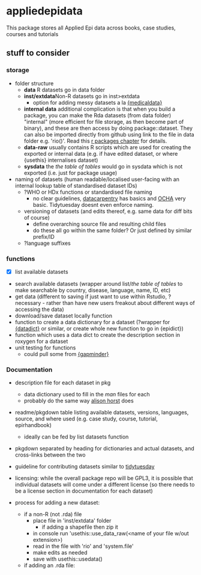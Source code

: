 # appliedepidata

This package stores all Applied Epi data across books, case studies, courses and tutorials

## stuff to consider

### storage 
- folder structure 
  - **data** R datasets go in data folder
  - **inst/extdata**Non-R datasets go in inst>extdata
    - option for adding messy datasets a la [{medicaldata}](https://github.com/higgi13425/medicaldata/?tab=readme-ov-file#messy-datasets)
  - **internal data** additional complication is that when you build a package, you can make the Rda datasets (from data folder) "internal" (more efficient for file storage, as then become part of binary), and these are then access by doing package::dataset. They can also be imported directly from github using link to the file in data folder e.g. 'rio(<github-raw url>)'. Read this [r packages chapter](https://r-pkgs.org/data.html) for details. 
  - **data-raw** usually contains R scripts which are used for creating the exported or internal data (e.g. if have edited dataset, or where {usethis} internalises dataset)
  - **sysdata** the *the table of tables* would go in sysdata which is not exported (i.e. just for package usage)   
- naming of datasets (human readable/localised user-facing with an internal lookup table of standardised dataset IDs)
  - ?WHO or HDx functions or standardised file naming 
    - no clear guidelines, [datacarpentry](https://datacarpentry.org/rr-organization1/01-file-naming/index.html) has basics and [OCHA](https://humanitarian.atlassian.net/wiki/spaces/imtoolbox/pages/42502092/File+Naming+Convention) very basic. Tidytuesday doesnt even enforce naming. 
  - versioning of datasets (and edits thereof, e.g. same data for diff bits of course)
    - define overarching source file and resulting child files
    - do these all go within the same folder? Or just defined by similar prefix/ID
  - ?language suffixes

### functions 
- [x] list available datasets 
- search available datasets (wrapper around list/*the table of tables* to make searchable by country, disease, language, name, ID, etc)
- get data (different to saving if just want to use within Rstudio, ?necessary - rather than have new users freakout about different ways of accessing the data)
- download/save dataset locally function 
- function to create a data dictionary for a dataset (?wrapper for [{datadict}](https://github.com/epicentre-msf/datadict) or similar, or create whole new function to go in {epidict})
- function which uses a data dict to create the description section in roxygen for a dataset
- unit testing for functions
  - could pull some from [{gapminder}](https://github.com/jennybc/gapminder/)

### Documentation 
- description file for each dataset in pkg
  - data dictionary used to fill in the *man* files for each
  - probably do the same way [alison horst](https://github.com/lter/lterdatasampler/) does
- readme/pkgdown table listing available datasets, versions, languages, source, and where used (e.g. case study, course, tutorial, epirhandbook)
  - ideally can be fed by list datasets function
- pkgdown separated by heading for dictionaries and actual datasets, and cross-links between the two
- guideline for contributing datasets similar to [tidytuesday](https://github.com/rfordatascience/tidytuesday/blob/master/.github/pr_instructions.md)
- licensing: while the overall package repo will be GPL3, it is possible that individual datasets will come under a different license (so there needs to be a license section in documentation for each dataset)


- process for adding a new dataset: 
  - if a non-R (not .rda) file
    - place file in 'inst/extdata' folder
      - if adding a shapefile then zip it 
    - in console run 'usethis::use_data_raw(<name of your file w/out extension>)
    - read in the file with 'rio' and 'system.file'
    - make edits as needed
    - save with usethis::usedata()
  - if adding an .rda file: 